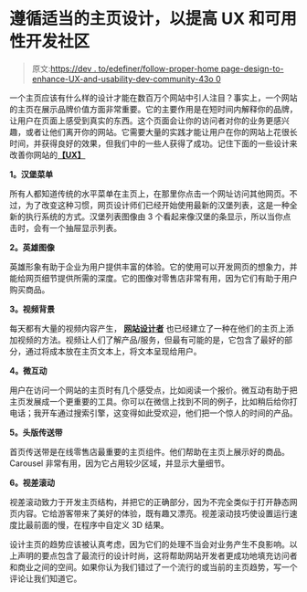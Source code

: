 # 遵循适当的主页设计，以提高 UX 和可用性开发社区

> 原文:[https://dev . to/edefiner/follow-proper-home page-design-to-enhance-UX-and-usability-dev-community-43o 0](https://dev.to/edefiner/follow-proper-homepage-design-to-enhance-ux-and-usability---dev-community-43o0)

一个主页应该有什么样的设计才能在数百万个网站中引人注目？事实上，一个网站的主页在展示品牌价值方面非常重要。它的主要作用是在短时间内解释你的品牌，让用户在页面上感受到真实的东西。这个页面会让你的访问者对你的业务更感兴趣，或者让他们离开你的网站。它需要大量的实践才能让用户在你的网站上花很长时间，并获得良好的效果，但我们中的一些人获得了成功。记住下面的一些设计来改善你网站的[**【UX】**](http://www.4seohelp.com/best-prototyping-tools-designed-for-ux-designers/)

**1。汉堡菜单**

所有人都知道传统的水平菜单在主页上，在那里你点击一个网址访问其他网页。不过，为了改变这种习惯，网页设计师们已经开始使用最新的汉堡列表，这是一种全新的执行系统的方式。汉堡列表图像由 3 个看起来像汉堡的条显示，所以当你点击时，会有一个抽屉显示列表。

**2。英雄图像**

英雄形象有助于企业为用户提供丰富的体验。它的使用可以开发网页的想象力，并能给网页细节提供所需的深度。它的图像对零售店非常有用，因为它们有助于用户购买商品。

**3。视频背景**

每天都有大量的视频内容产生， [**网站设计者**](https://www.edtech.in/services/website-designing-development-company-delhi.htm) 也已经建立了一种在他们的主页上添加视频的方法。视频让人们了解产品/服务，但最有可能的是，它包含了最好的部分，通过将成本放在主页文本上，将文本呈现给用户。

**4。微互动**

用户在访问一个网站的主页时有几个感受点，比如阅读一个报价。微互动有助于把主页发展成一个更重要的工具。你可以在微信上找到不同的例子，比如稍后给你打电话；我开车通过搜索引擎，这变得如此受欢迎，他们把一个惊人的时间的产品。

**5。头版传送带**

首页传送带是在线零售店最重要的主页组件。他们帮助在主页上展示好的商品。Carousel 非常有用，因为它占用较少区域，并显示大量细节。

**6。视差滚动**

视差滚动致力于开发主页结构，并把它的正确部分，因为不完全类似于打开静态网页内容。它给游客带来了美好的体验，既有趣又漂亮。视差滚动技巧使设置运行速度比最前面的慢，在程序中自定义 3D 结果。

设计主页的趋势应该被认真考虑，因为它们的处理不当会对业务产生不良影响。以上声明的要点包含了最流行的设计时尚，这将帮助网站开发者更成功地填充访问者和商业之间的空间。如果你认为我们错过了一个流行的或当前的主页趋势，写一个评论让我们知道它。